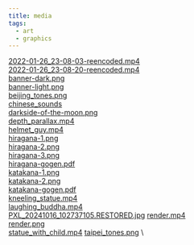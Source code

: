 ```yaml
---
title: media
tags:
  - art
  - graphics
---
```


[2022-01-26_23-08-03-reencoded.mp4](/misc/media/2022-01-26_23-08-03-reencoded.mp4) \
[2022-01-26_23-08-20-reencoded.mp4](/misc/media/2022-01-26_23-08-20-reencoded.mp4) \
[banner-dark.png](misc/media/banner-dark.png) \
[banner-light.png](misc/media/banner-light.png) \
[beijing_tones.png](/misc/media/beijing_tones.png) \
[chinese_sounds](misc/media/chinese_sounds.png) \
[darkside-of-the-moon.png](/misc/media/darkside-of-the-moon.png) \
[depth_parallax.mp4](/misc/media/depth_parallax.mp4) \
[helmet_guy.mp4](/misc/media/helmet_guy.mp4) \
[hiragana-1.png](/misc/media/hiragana-1.png) \
[hiragana-2.png](/misc/media/hiragana-2.png) \
[hiragana-3.png](/misc/media/hiragana-3.png) \
[hiragana-gogen.pdf](/misc/media/hiragana-gogen.pdf) \
[katakana-1.png](/misc/media/katakana-1.png) \
[katakana-2.png](/misc/media/katakana-2.png) \
[katakana-gogen.pdf](/misc/media/katakana-gogen.pdf) \
[kneeling_statue.mp4](/misc/media/kneeling_statue.mp4) \
[laughing_buddha.mp4](/misc/media/laughing_buddha.mp4) \
[PXL_20241016_102737105.RESTORED.jpg](/misc/media/PXL_20241016_102737105.RESTORED.jpg)
[render.mp4](/misc/media/render.mp4) \
[render.png](/misc/media/render.png) \
[statue_with_child.mp4](/misc/media/statue_with_child.mp4)
[taipei_tones.png](/misc/media/taipei_tones.png) \
